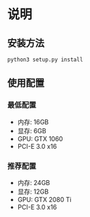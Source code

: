 # 说明

## 安装方法

```
python3 setup.py install
```

## 使用配置

### 最低配置

* 内存: 16GB
* 显存: 6GB
* GPU: GTX 1060
* PCI-E 3.0 x16

### 推荐配置

* 内存: 24GB
* 显存: 12GB
* GPU: GTX 2080 Ti
* PCI-E 3.0 x16

